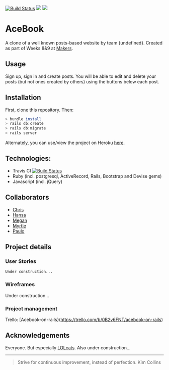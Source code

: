 [![Build Status](https://travis-ci.com/Megscode/acebook_undefined.svg?branch=master)](https://travis-ci.com/Megscode/acebook_undefined) <a href="https://codeclimate.com/github/Megscode/acebook_undefined/maintainability"><img src="https://api.codeclimate.com/v1/badges/f9806e6844b093009c3a/maintainability" /></a> <a href="https://codeclimate.com/github/Megscode/acebook_undefined/test_coverage"><img src="https://api.codeclimate.com/v1/badges/f9806e6844b093009c3a/test_coverage" /></a>

# AceBook  

A clone of a well known posts-based website by team {undefined}. Created as part of Weeks 8&9 at [Makers](https://makers.tech/).

## Usage
Sign up, sign in and create posts. You will be able to edit and delete your posts (but not ones created by others) using the buttons below each post.

## Installation
First, clone this repository. Then:
```bash
> bundle install
> rails db:create
> rails db:migrate
> rails server
```

Alternately, you can use/view the project on Heroku [here](#nowhere).

## Technologies:
- Travis CI   [![Build Status](https://travis-ci.org/Megscode/acebook_undefined.svg?branch=master)](https://travis-ci.org/Megscode/acebook_undefined)
- Ruby
  (incl. postgresql, ActiveRecord, Rails, Bootstrap and Devise gems)
- Javascript
  (incl. jQuery)

## Collaborators
* [Chris](https://github.com/saidbyced)
* [Hansa](https://github.com/hansa-lallu)
* [Megan](https://github.com/Megscode)
* [Myrtle](https://github.com/Mrtly)
* [Paulo](https://github.com/Pazoia)

## Project details

### User Stories
```
Under construction...
```

### Wireframes
Under construction...

### Project management
Trello: [Acebook-on-rails}(https://trello.com/b/0B2v6FNT/acebook-on-rails)

## Acknowledgements
Everyone. But especially [LOLcats](http://www.lolcats.com/).
Also under construction...

---

> Strive for continuous improvement, instead of perfection.
>                                                Kim Collins
